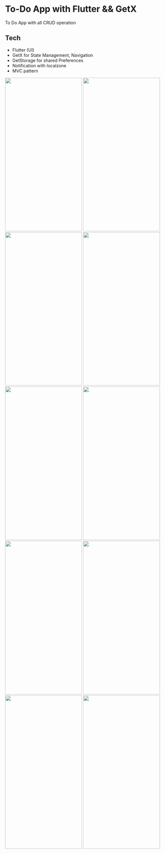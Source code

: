 # To-Do App with Flutter && GetX

To Do App with all CRUD operation

## Tech

- Flutter (UI)
- GetX for State Management, Navigation
- GetStorage for shared Preferences
- Notification with localzone
- MVC pattern

<img src="https://user-images.githubusercontent.com/68303716/177205462-9063f803-8c75-424e-bcd9-8ea01cfab574.png" width="250" height="500" />
<img src="https://user-images.githubusercontent.com/68303716/177205473-3890527d-d40d-433e-940e-39fdf259613c.png" width="250" height="500" />
<img src="https://user-images.githubusercontent.com/68303716/177205476-f55a3572-285c-471d-942a-ce0e46d82fa8.png" width="250" height="500" />
<img src="https://user-images.githubusercontent.com/68303716/177205478-2f6a7866-511f-4dcf-a8ae-869094e63e55.png" width="250" height="500" />
<img src="https://user-images.githubusercontent.com/68303716/177205480-4e0780cb-070c-4085-937d-4b3fd0ece980.png" width="250" height="500" />
<img src="https://user-images.githubusercontent.com/68303716/177205484-ed1eb8c0-1cd7-47d7-a401-a01e68a712a6.png" width="250" height="500" />
<img src="https://user-images.githubusercontent.com/68303716/177205486-b8f88c12-8171-4d57-a777-d8bcf926c158.png" width="250" height="500" />
<img src="https://user-images.githubusercontent.com/68303716/177205487-a4d2433a-83d5-4366-a79f-b085b09fab95.png" width="250" height="500" />
<img src="https://user-images.githubusercontent.com/68303716/177205489-b06fbdab-437c-4cbc-a948-48ba35af9565.png" width="250" height="500" />
<img src="https://user-images.githubusercontent.com/68303716/177205490-4ce4110e-85a8-41d8-adb9-499322101a84.png" width="250" height="500" />

